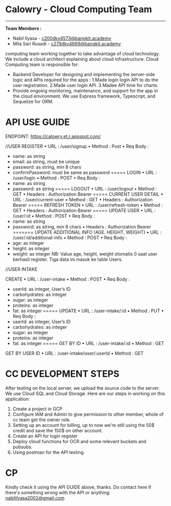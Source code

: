 # Calowry - Cloud Computing Team
___

**Team Members :**

- Nabil Ilyasa - c200dkx4573@bangkit.academy
- Mila Sari Rusadi -  c279dky4669@bangkit.academy

computing team working together to take advantage of cloud technology. We include a cloud architect explaining about cloud infrastructure.
Cloud Computing team is responsible for:
- Backend Developer for designing and implementing the server-side logic and APIs required for the apps :
1.Made login login API to do the user registration.
2.Made user login API.
3.Madee API time for charts. 
- Provide ongoing monitoring, maintenance, and support for the app in the cloud environment. 
We use Express framework, Typescript, and Sequelize for ORM.

# API USE GUIDE

ENDPOINT:
https://calowry.et.r.appspot.com/

//USER
REGISTER
•	URL		: /user/signup
•	Method		: Post
•	Req Body	: 
-	name: as string
-	email: as string, must be unique 
-	password: as string, min 8 chars
-	confirmPassword: must be same as password
=====
LOGIN
•	URL		: /user/login 
•	Method		: POST
•	Req Body	: 
-	name: as string
-	password: as string
=====
LOGOUT
•	URL		: /user/logout
•	Method		: GET 
•	Headers	: Authorization Bearer <token>
=====
CURRENT USER DETAIL
•	URL		: /user/current-user
•	Method		: GET
•	Headers	: Authorization Bearer <token>
=====
REFRESH TOKEN
•	URL		: /user/refresh-token
•	Method		: GET
•	Headers	: Authorization Bearer <token>
=====
UPDATE USER
•	URL		: /user/:id
•	Method		: POST
•	Req Body	: 
-	name: as string
-	password: as string, min 8 chars
•	Headers	: Authorization Bearer <token>
=======
UPDATE ADDITIONAL INFO (AGE. HEIGHT, WEIGHT)
•	URL		: /user/:id/additional-info
•	Method		: POST
•	Req Body	:
-	age: as integer
-	height: as integer
-	weight: as integer
NB: Value age, height, weight otomatis 0 saat user berhasil register. Tiga data ini masuk ke table Users.


//USER INTAKE

CREATE
•	URL		: /user-intake
•	Method	: POST
•	Req Body	: 
-	userId: as integer, User’s ID
-	carbohydrates: as integer
-	sugar: as integer
-	proteins: as integer
-	fat: as integer
=====
UPDATE
•	URL		: /user-intake/:id
•	Method	: PUT
•	Req Body	: 
-	userId: as integer, User’s ID
-	carbohydrates: as integer
-	sugar: as integer
-	proteins: as integer
-	fat: as integer
=====
GET BY ID
•	URL		: /user-intake/:id
•	Method	: GET

GET BY USER ID
•	URL		: /user-intake/user/:userId
•	Method	: GET

# CC DEVELOPMENT STEPS

After testing on the local server, we upload the source code to the server. We use Cloud SQL and Cloud Storage.
Here are our steps in working on this application:
1. Create a project in GCP
2. Configure IAM and Admin to give permission to other member, whole of cc team got the owner role.
3. Setting up an account for billing, up to now we're still using the 50$ credit and save the 150$ on other account.
4. Create an API for login register
5. Deploy cloud functions for OCR and some relevant buckets and pubsubs.
6. Using postman for the API testing. 

# CP
Kindly check it using the API GUIDE above, thanks.
Do contact here if there's something wrong with the API or anything:
nabililyasa2002@gmail.com